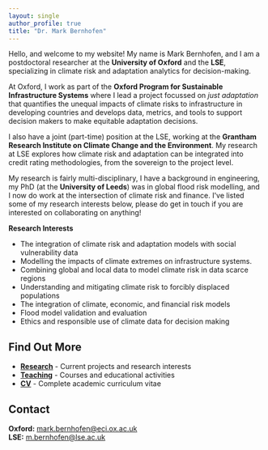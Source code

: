 ```yaml
---
layout: single
author_profile: true
title: "Dr. Mark Bernhofen"
---
```


Hello, and welcome to my website! My name is Mark Bernhofen, and I am a postdoctoral researcher at the **University of Oxford** and the **LSE**, specializing in climate risk and adaptation analytics for decision-making.

At Oxford, I work as part of the **Oxford Program for Sustainable Infrastructure Systems** where I lead a project focussed on *just adaptation* that quantifies the unequal impacts of climate risks to infrastructure in developing countries and develops data, metrics, and tools to support decision makers to make equitable adaptation decisions.

I also have a joint (part-time) position at the LSE, working at the **Grantham Research Institute on Climate Change and the Environment**. My research at LSE explores how climate risk and adaptation can be integrated into credit rating methodologies, from the sovereign to the project level. 

My research is fairly multi-disciplinary, I have a background in engineering, my PhD (at the **University of Leeds**) was in global flood risk modelling, and I now do work at the intersection of climate risk and finance. I've listed some of my research interests below, please do get in touch if you are interested on collaborating on anything!

**Research Interests**
- The integration of climate risk and adaptation models with social vulnerability data
- Modelling the impacts of climate extremes on infrastructure systems.
- Combining global and local data to model climate risk in data scarce regions
- Understanding and mitigating climate risk to forcibly displaced populations
- The integration of climate, economic, and financial risk models
- Flood model validation and evaluation
- Ethics and responsible use of climate data for decision making

## Find Out More

- **[Research](/research/)** - Current projects and research interests
- **[Teaching](/teaching/)** - Courses and educational activities  
- **[CV](/cv/)** - Complete academic curriculum vitae

## Contact

**Oxford:** [mark.bernhofen@eci.ox.ac.uk](mailto:mark.bernhofen@eci.ox.ac.uk)  
**LSE:** [m.bernhofen@lse.ac.uk](mailto:m.bernhofen@lse.ac.uk)
